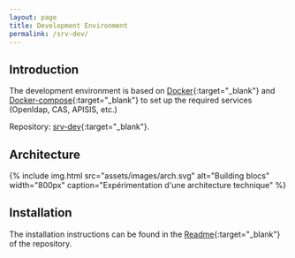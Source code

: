 ```yaml
---
layout: page
title: Development Environment
permalink: /srv-dev/
---
```


## Introduction
The development environment is based on [Docker](https://www.docker.com/){:target="_blank"} and [Docker-compose](https://docs.docker.com/compose/){:target="_blank"} to set up the required services (Openldap, CAS, APISIS, etc.)

Repository: [srv-dev](https://github.com/avenirs-esr/srv-dev){:target="_blank"}.

## Architecture
 {% include img.html
        src="assets/images/arch.svg"
        alt="Building blocs"
        width="800px"
        caption="Expérimentation d'une architecture technique"
    %}

## Installation
The installation instructions can be found in the [Readme](https://github.com/avenirs-esr/srv-dev/tree/main#readme){:target="_blank"} of the repository.



